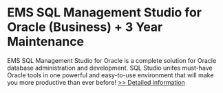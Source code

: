 # EMS SQL Management Studio for Oracle (Business) + 3 Year Maintenance
EMS SQL Management Studio for Oracle is a complete solution for Oracle database administration and development. SQL Studio unites must-have Oracle tools in one powerful and easy-to-use environment that will make you more productive than ever before!
[>> Detailed information](https://secure.shareit.com/shareit/product.html?productid=300176116&affiliateid=200057808)